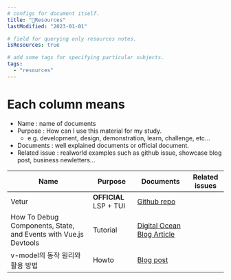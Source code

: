 ```yaml
---
# configs for document itself.
title: "🚚Resources"
lastModified: "2023-01-01"

# field for querying only resources notes.
isResources: true

# add some tags for specifying particular subjects.
tags:
  - "resources"
---
```

# Each column means
- Name : name of documents
- Purpose : How can I use this material for my study.
	- e.g. development, design, demonstration, learn, challenge, etc...
- Documents : well explained documents or official document.
- Related issue : realworld examples such as github issue, showcase blog post, business newletters...

| Name                                                            | Purpose                | Documents                                                                                                                                    | Related issues |
| --------------------------------------------------------------- | ---------------------- | -------------------------------------------------------------------------------------------------------------------------------------------- | -------------- |
| Vetur                                                           | **OFFICIAL** LSP + TUI | [Github repo](https://github.com/vuejs/vetur)                                                                                                |                |
| How To Debug Components, State, and Events with Vue.js Devtools | Tutorial               | [Digital Ocean Blog Article](https://www.digitalocean.com/community/tutorials/how-to-debug-components-state-and-events-with-vue-js-devtools) |                |
| v-model의 동작 원리와 활용 방법                                 | Howto                  | [Blog post](https://joshua1988.github.io/web-development/vuejs/v-model-usage/)                                                                                                                                             |                |
